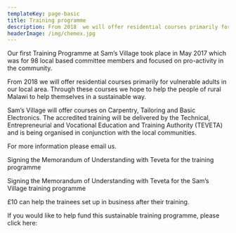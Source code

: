 ```yaml
---
templateKey: page-basic
title: Training programme
description: From 2018  we will offer residential courses primarily for vulnerable adults in our local area.
headerImage: /img/chemex.jpg
---
```


Our first Training Programme at Sam’s Village took place in May 2017 which was for 98 local based committee members and focused on pro-activity in the community.

From 2018 we will offer residential courses primarily for vulnerable adults in our local area. Through these courses we hope to help the people of rural Malawi to help themselves in a sustainable way.

Sam’s Village will offer courses on Carpentry, Tailoring and Basic Electronics. The accredited training will be delivered by the Technical, Entrepreneurial and Vocational Education and Training Authority (TEVETA) and is being organised in conjunction with the local communities.

For more information please email us.

Signing the Memorandum of Understanding with Teveta for the training programme

Signing the Memorandum of Understanding with Teveta for the Sam’s Village training programme

£10 can help the trainees set up in business after their training.

If you would like to help fund this sustainable training programme, please click here:
